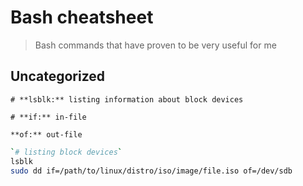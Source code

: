 # Bash cheatsheet

> Bash commands that have proven to be very useful for me

## Uncategorized

`# **lsblk:** listing information about block devices`

`# **if:** in-file`

`**of:** out-file`

```bash
`# listing block devices`
lsblk
sudo dd if=/path/to/linux/distro/iso/image/file.iso of=/dev/sdb 
```

